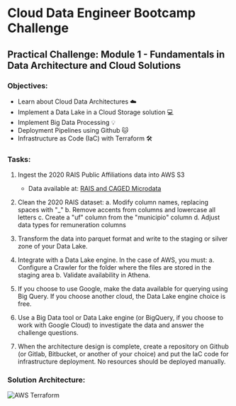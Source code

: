 # Cloud Data Engineer Bootcamp Challenge
## Practical Challenge: Module 1 - Fundamentals in Data Architecture and Cloud Solutions

### Objectives:
- Learn about Cloud Data Architectures ☁️
- Implement a Data Lake in a Cloud Storage solution 💻
- Implement Big Data Processing 💡
- Deployment Pipelines using Github 🐱
- Infrastructure as Code (IaC) with Terraform 🛠️

### Tasks:
1. Ingest the 2020 RAIS Public Affiliations data into AWS S3
   - Data available at: [RAIS and CAGED Microdata](http://pdet.mte.gov.br/microdados-rais-e-caged) 


2. Clean the 2020 RAIS dataset:
   a. Modify column names, replacing spaces with "_"
   b. Remove accents from columns and lowercase all letters
   c. Create a "uf" column from the "municipio" column
   d. Adjust data types for remuneration columns

3. Transform the data into parquet format and write to the staging or silver zone of your Data Lake.

4. Integrate with a Data Lake engine. In the case of AWS, you must:
   a. Configure a Crawler for the folder where the files are stored in the staging area
   b. Validate availability in Athena.

5. If you choose to use Google, make the data available for querying using Big Query. If you choose another cloud, the Data Lake engine choice is free.

6. Use a Big Data tool or Data Lake engine (or BigQuery, if you choose to work with Google Cloud) to investigate the data and answer the challenge questions.

7. When the architecture design is complete, create a repository on Github (or Gitlab, Bitbucket, or another of your choice) and put the IaC code for infrastructure deployment. No resources should be deployed manually.

### Solution Architecture:

![AWS Terraform](/imgs/challenge_mod1_diagram.jpg "")